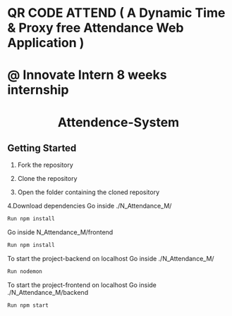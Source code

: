 


# QR CODE ATTEND  ( A Dynamic Time & Proxy free Attendance Web Application )
# @ Innovate Intern  8 weeks internship

<div align="center">
  <h1>Attendence-System</h1>
</div>

## Getting Started

1. Fork the repository
2. Clone the repository



3. Open the folder containing the cloned repository

4.Download dependencies
Go inside ./N_Attendance_M/

```sh
Run npm install 
```

Go inside N_Attendance_M/frontend

```sh
Run npm install
```

To start the project-backend on localhost Go inside ./N_Attendance_M/

```sh
Run nodemon
```

To start the project-frontend on localhost Go inside ./N_Attendance_M/backend

```sh
Run npm start




